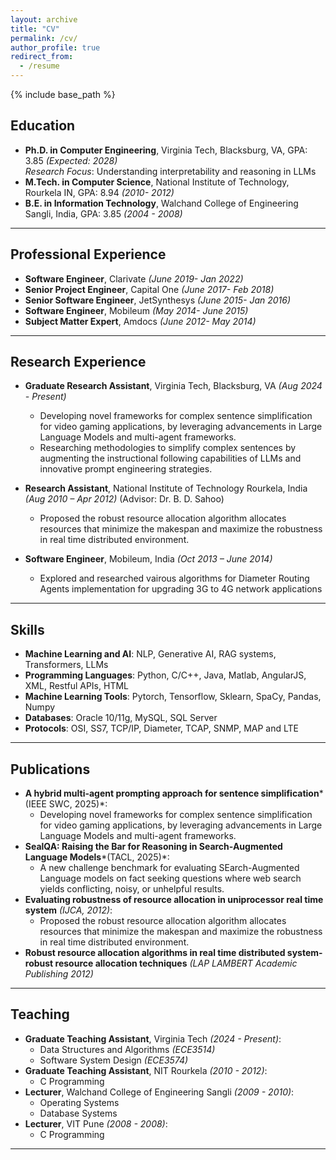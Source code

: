 ```yaml
---
layout: archive
title: "CV"
permalink: /cv/
author_profile: true
redirect_from:
  - /resume
---
```


{% include base_path %}



## Education
- **Ph.D. in Computer Engineering**, Virginia Tech, Blacksburg, VA, GPA: 3.85 *(Expected: 2028)*  
  *Research Focus*: Understanding interpretability and reasoning in LLMs
- **M.Tech. in Computer Science**, National Institute of Technology, Rourkela IN, GPA: 8.94 *(2010- 2012)*  
- **B.E. in Information Technology**, Walchand College of Engineering Sangli, India, GPA: 3.85 *(2004 - 2008)*  

---

## Professional Experience
- **Software Engineer**, Clarivate *(June 2019- Jan 2022)*  
- **Senior Project Engineer**, Capital One *(June 2017- Feb 2018)*  
- **Senior Software Engineer**, JetSynthesys *(June 2015- Jan 2016)*  
- **Software Engineer**, Mobileum *(May 2014- June 2015)*  
- **Subject Matter Expert**, Amdocs *(June 2012- May 2014)*  

  
---

## Research Experience
- **Graduate Research Assistant**, Virginia Tech, Blacksburg, VA *(Aug 2024 - Present)*  
  - Developing novel frameworks for complex sentence simplification for video gaming applications, by leveraging advancements in Large Language Models and multi-agent frameworks.  
  - Researching methodologies to simplify complex sentences by augmenting the instructional following capabilities of LLMs and innovative prompt engineering strategies. 
 

- **Research Assistant**, National Institute of Technology Rourkela, India *(Aug 2010 – Apr 2012)* (Advisor: Dr. B. D. Sahoo)  
  - Proposed the robust resource allocation algorithm allocates resources that minimize the makespan and maximize the robustness in real time distributed environment.

- **Software Engineer**, Mobileum, India *(Oct 2013 – June 2014)* 
  - Explored and researched vairous algorithms for Diameter Routing Agents implementation for upgrading 3G to 4G network applications

---

## Skills
- **Machine Learning and AI**:  NLP, Generative AI, RAG systems, Transformers, LLMs 
- **Programming Languages**:  Python, C/C++, Java, Matlab, AngularJS, XML, Restful APIs, HTML 
- **Machine Learning Tools**: Pytorch, Tensorflow, Sklearn, SpaCy, Pandas, Numpy 
- **Databases**: Oracle 10/11g, MySQL, SQL Server 
- **Protocols**: OSI, SS7, TCP/IP, Diameter, TCAP, SNMP, MAP and LTE 


---

## Publications
- **A hybrid multi-agent prompting approach for sentence simplification***(IEEE SWC, 2025)*:
  - Developing novel frameworks for complex sentence simplification for video gaming applications, by leveraging advancements in Large Language Models and multi-agent frameworks. 
- **SealQA: Raising the Bar for Reasoning in Search-Augmented Language Models***(TACL, 2025)*:  
  - A new challenge benchmark for evaluating SEarch-Augmented Language models on fact seeking questions where web search yields conflicting, noisy, or unhelpful results.  
- **Evaluating robustness of resource allocation in uniprocessor real time system** *(IJCA, 2012)*:  
  - Proposed the robust resource allocation algorithm allocates resources that minimize the makespan and maximize the robustness in real time distributed environment.  
- **Robust resource allocation algorithms in real time distributed system- robust resource allocation techniques** *(LAP LAMBERT Academic Publishing 2012)*

---



## Teaching
- **Graduate Teaching Assistant**, Virginia Tech *(2024 - Present)*:  
  - Data Structures and Algorithms *(ECE3514)*
  - Software System Design *(ECE3574)*
- **Graduate Teaching Assistant**, NIT Rourkela *(2010 - 2012)*:  
  - C Programming
- **Lecturer**, Walchand College of Engineering Sangli *(2009 - 2010)*:  
  - Operating Systems
  - Database Systems  
- **Lecturer**, VIT Pune *(2008 - 2008)*:  
  - C Programming


---

